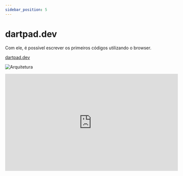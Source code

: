```yaml
---
sidebar_position: 5
---
```


# dartpad.dev

Com ele, é possível escrever os primeiros códigos utilizando o browser.

[dartpad.dev](http://dartpad.dev/)

![Arquitetura](/img/dartpad.dev.png)

<div class="video-container">
<iframe width="560" height="315" src="https://www.youtube.com/embed/rgI3CgvTpu8" title="YouTube video player" frameborder="0" allow="accelerometer; autoplay; clipboard-write; encrypted-media; gyroscope; picture-in-picture" allowfullscreen></iframe>
</div>